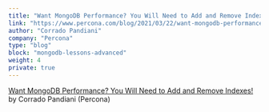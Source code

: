 ```yaml
---
title: "Want MongoDB Performance? You Will Need to Add and Remove Indexes!"
link: "https://www.percona.com/blog/2021/03/22/want-mongodb-performance-you-will-need-to-add-and-remove-indexes/"
author: "Corrado Pandiani"
company: "Percona"
type: "blog"
block: "mongodb-lessons-advanced"
weight: 4
private: true
---
```


[Want MongoDB Performance? You Will Need to Add and Remove Indexes!](https://www.percona.com/blog/2021/03/22/want-mongodb-performance-you-will-need-to-add-and-remove-indexes/) by Corrado Pandiani (Percona)